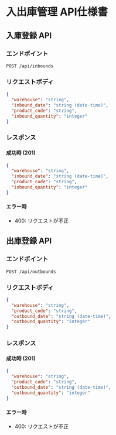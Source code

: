 # 入出庫管理 API仕様書

## 入庫登録 API

### エンドポイント
`POST /api/inbounds`

### リクエストボディ
```json
{
  "warehouse": "string",
  "inbound_date": "string (date-time)",
  "product_code": "string",
  "inbound_quantity": "integer"
}
```

### レスポンス
#### 成功時 (201)
```json
{
  "warehouse": "string",
  "inbound_date": "string (date-time)",
  "product_code": "string",
  "inbound_quantity": "integer"
}
```

#### エラー時
- 400: リクエストが不正

## 出庫登録 API

### エンドポイント
`POST /api/outbounds`

### リクエストボディ
```json
{
  "warehouse": "string",
  "product_code": "string",
  "outbound_date": "string (date-time)",
  "outbound_quantity": "integer"
}
```

### レスポンス
#### 成功時 (201)
```json
{
  "warehouse": "string",
  "product_code": "string",
  "outbound_date": "string (date-time)",
  "outbound_quantity": "integer"
}
```

#### エラー時
- 400: リクエストが不正 